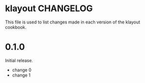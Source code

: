 # klayout CHANGELOG

This file is used to list changes made in each version of the klayout cookbook.

# 0.1.0

Initial release.

- change 0
- change 1

